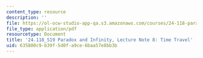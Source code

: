 ```yaml
---
content_type: resource
description: ''
file: https://ol-ocw-studio-app-qa.s3.amazonaws.com/courses/24-118-paradox-and-infinity-spring-2019/635800c9b39f5d0fa9ce6baa57e8bb3b_MIT24_118S19_LecNote8.pdf
file_type: application/pdf
resourcetype: Document
title: '24.118_S19 Paradox and Infinity, Lecture Note 8: Time Travel'
uid: 635800c9-b39f-5d0f-a9ce-6baa57e8bb3b
---
```

